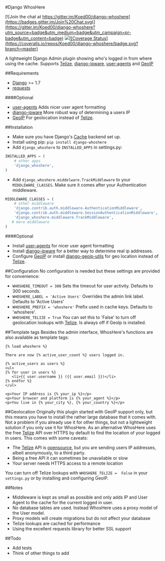 #Django WhosHere 

[![Join the chat at https://gitter.im/Koed00/django-whoshere](https://badges.gitter.im/Join%20Chat.svg)](https://gitter.im/Koed00/django-whoshere?utm_source=badge&utm_medium=badge&utm_campaign=pr-badge&utm_content=badge)
[![](https://travis-ci.org/Koed00/django-whoshere.svg?branch=master)](https://travis-ci.org/Koed00/django-whoshere)[![Coverage Status] (https://coveralls.io/repos/Koed00/django-whoshere/badge.svg?branch=master)](https://coveralls.io/r/Koed00/django-whoshere?branch=master)

A lightweight Django Admin plugin showing who's logged in from where using the cache. 
Supports [Telize](https://www.telize.com), [django-ipware](https://github.com/un33k/django-ipware), [user-agents](https://github.com/selwin/python-user-agents)  and [GeoIP](https://docs.djangoproject.com/en/1.8/ref/contrib/gis/geoip/)

##Requirements

- [Django](https://www.djangoproject.com) >= 1.7
- [requests](https://github.com/kennethreitz/requests)

####Optional

- [user-agents](https://github.com/selwin/python-user-agents)  Adds nicer user agent formatting
- [django-ipware](https://github.com/un33k/django-ipware) More robust way of determining a users IP
- [GeoIP](https://docs.djangoproject.com/en/1.8/ref/contrib/gis/geoip/)  For geolocation instead of [Telize](https://www.telize.com).

##Installation
- Make sure you have Django's [Cache](https://docs.djangoproject.com/en/1.8/topics/cache/)  backend set up.
- Install using pip: `pip install django-whoshere`
- Add `django_whoshere` to `INSTALLED_APPS` in settings.py:
```python
INSTALLED_APPS = (
    # other apps
    'django_whoshere',
)
```
- Add `django_whoshere.middelware.TrackMiddleware` to your `MIDDLEWARE_CLASSES`. 
Make sure it comes after your Authentication middleware.

```python
MIDDLEWARE_CLASSES = (
    # other middleware
    'django.contrib.auth.middleware.AuthenticationMiddleware',
    'django.contrib.auth.middleware.SessionAuthenticationMiddleware',
    'django_whoshere.middleware.TrackMiddleware',
   # more middleware
)
```  
####Optional
- Install  [user-agents](https://github.com/selwin/python-user-agents) for nicer user agent formatting
- Install [django-ipware](https://github.com/un33k/django-ipware) for a better way to determine real ip addresses.
- Configure [GeoIP](https://docs.djangoproject.com/en/1.8/ref/contrib/gis/geoip/)  or install [django-geoip-utils](https://github.com/Gidsy/django-geoip-utils)  for geo location instead of   [Telize](https://www.telize.com).

##Configuration
No configuration is needed but these settings are provided for convenience:

- `WHOSHERE_TIMEOUT = 300`
Sets the timeout for user activity. Defaults to 300 seconds.
- `WHOSHERE_LABEL = 'Active Users'`
Overrides the admin link label. Defaults to 'Active Users'
- `WHOSHERE_PREFIX = 'whoshere'`
Prefix used in cache keys. Defaults to 'whoshere'.
- `WHOSHERE_TELIZE = True`
You can set this to 'False' to turn off geolocation lookups with   [Telize](https://www.telize.com).
Is always off if GeoIp is installed.

##Template tags
Besides the admin interface, WhosHere's functions are also available as template tags:
```html+django
{% load whoshere %}

There are now {% active_user_count %} users logged in.

{% active_users as users %}
<ul>
{% for user in users %}
   <li>{{ user.username }} ({{ user.email }})</li>
{% endfor %}
</ul>

<p>Your IP address is {% your_ip %}</p>
<p>Your browser and platform is {% your_agent %}</p>
<p>You live in {% your_city %}, {% your_country %}</p>
```

##Geolocation
Originally this plugin started with GeoIP support only, but this means you have to install the rather large database that it comes with. 
Not a problem if you already use it for other things, but not a lightweight solution if you only use it for WhosHere.
As an alternative WhosHere uses the free  [Telize](https://www.telize.com) API over HTTPS by default to find the location of your logged in users.
This comes with some caveats:

- The [Telize](https://www.telize.com) API is [opensource](https://github.com/fcambus/telize), but you are sending users IP addresses, albeit anonymously, to a third party.
- Being a free API it can sometimes be unavailable or slow
- Your server needs HTTPS access to a remote location

You can turn off Telize lookups with `WHOSHERE_TELIZE =  False` in your `settings.py` or by installing and configuring GeoIP.

##Notes
- Middleware is kept as small as possible and only adds IP and User Agent to the cache for the current logged in user.
- No database tables are used. Instead WhosHere uses a proxy model of the User model.
- Proxy models will create migrations but do not affect your database
- Telize lookups are cached for performance
- Using the excellent requests library for better SSL support

##Todo
- Add tests
- Think of other things to add

